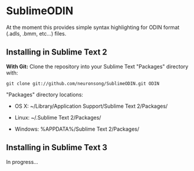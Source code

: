 SublimeODIN
===========

At the moment this provides simple syntax highlighting for ODIN format (.adls, .bmm, etc...) files.

## Installing in Sublime Text 2

**With Git:** Clone the repository into your Sublime Text "Packages" directory with:

    git clone git://github.com/neuronsong/SublimeODIN.git ODIN

"Packages" directory locations:

* OS X: ~/Library/Application Support/Sublime Text 2/Packages/

* Linux: ~/.Sublime Text 2/Packages/

* Windows: %APPDATA%/Sublime Text 2/Packages/


## Installing in Sublime Text 3

In progress...
